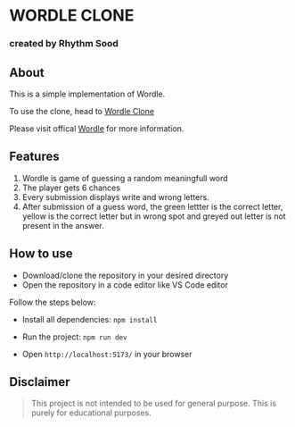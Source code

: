 # WORDLE CLONE

### created by Rhythm Sood

## About

This is a simple implementation of Wordle.

To use the clone, head to [Wordle Clone](https://wordle-clone-peach-zeta.vercel.app/)

Please visit offical [Wordle](https://www.nytimes.com/games/wordle/index.html) for more information.

## Features

1. Wordle is game of guessing a random meaningfull word
2. The player gets 6 chances
3. Every submission displays write and wrong letters.
4. After submission of a guess word, the green lettter is the correct letter, yellow is the correct letter but in wrong spot and greyed out letter is not present in the answer.

## How to use

- Download/clone the repository in your desired directory
- Open the repository in a code editor like VS Code editor

Follow the steps below:

- Install all dependencies:
`npm install`

- Run the project:
`npm run dev`

- Open `http://localhost:5173/` in your browser

## Disclaimer

> This project is not intended to be used for general purpose. This is purely for educational purposes.